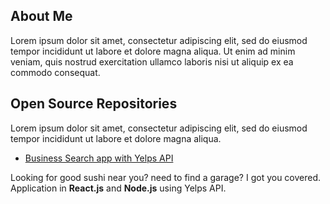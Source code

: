 
## About Me

Lorem ipsum dolor sit amet, consectetur adipiscing elit, sed do eiusmod tempor incididunt ut labore et dolore magna aliqua. Ut enim ad minim veniam, quis nostrud exercitation ullamco laboris nisi ut aliquip ex ea commodo consequat. 


## Open Source Repositories

Lorem ipsum dolor sit amet, consectetur adipiscing elit, sed do eiusmod tempor incididunt ut labore et dolore magna aliqua.

- [Business Search app with Yelps API]() 

Looking for good sushi near you? need to find a garage? I got you covered. 
Application in **React.js** and **Node.js** using Yelps API. 


